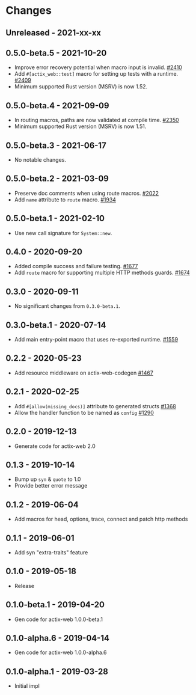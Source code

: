 # Changes

## Unreleased - 2021-xx-xx


## 0.5.0-beta.5 - 2021-10-20
* Improve error recovery potential when macro input is invalid. [#2410]
* Add `#[actix_web::test]` macro for setting up tests with a runtime. [#2409]
* Minimum supported Rust version (MSRV) is now 1.52.

[#2410]: https://github.com/actix/actix-web/pull/2410
[#2409]: https://github.com/actix/actix-web/pull/2409


## 0.5.0-beta.4 - 2021-09-09
* In routing macros, paths are now validated at compile time. [#2350]
* Minimum supported Rust version (MSRV) is now 1.51.

[#2350]: https://github.com/actix/actix-web/pull/2350


## 0.5.0-beta.3 - 2021-06-17
* No notable changes.


## 0.5.0-beta.2 - 2021-03-09
* Preserve doc comments when using route macros. [#2022]
* Add `name` attribute to `route` macro. [#1934]

[#2022]: https://github.com/actix/actix-web/pull/2022
[#1934]: https://github.com/actix/actix-web/pull/1934


## 0.5.0-beta.1 - 2021-02-10
* Use new call signature for `System::new`.


## 0.4.0 - 2020-09-20
* Added compile success and failure testing. [#1677]
* Add `route` macro for supporting multiple HTTP methods guards. [#1674]

[#1677]: https://github.com/actix/actix-web/pull/1677
[#1674]: https://github.com/actix/actix-web/pull/1674


## 0.3.0 - 2020-09-11
* No significant changes from `0.3.0-beta.1`.


## 0.3.0-beta.1 - 2020-07-14
* Add main entry-point macro that uses re-exported runtime. [#1559]

[#1559]: https://github.com/actix/actix-web/pull/1559


## 0.2.2 - 2020-05-23
* Add resource middleware on actix-web-codegen [#1467]

[#1467]: https://github.com/actix/actix-web/pull/1467


## 0.2.1 - 2020-02-25
* Add `#[allow(missing_docs)]` attribute to generated structs [#1368]
* Allow the handler function to be named as `config` [#1290]

[#1368]: https://github.com/actix/actix-web/issues/1368
[#1290]: https://github.com/actix/actix-web/issues/1290


## 0.2.0 - 2019-12-13
* Generate code for actix-web 2.0


## 0.1.3 - 2019-10-14
* Bump up `syn` & `quote` to 1.0
* Provide better error message


## 0.1.2 - 2019-06-04
* Add macros for head, options, trace, connect and patch http methods


## 0.1.1 - 2019-06-01
* Add syn "extra-traits" feature


## 0.1.0 - 2019-05-18
* Release


## 0.1.0-beta.1 - 2019-04-20
* Gen code for actix-web 1.0.0-beta.1


## 0.1.0-alpha.6 - 2019-04-14
* Gen code for actix-web 1.0.0-alpha.6


## 0.1.0-alpha.1 - 2019-03-28
* Initial impl
